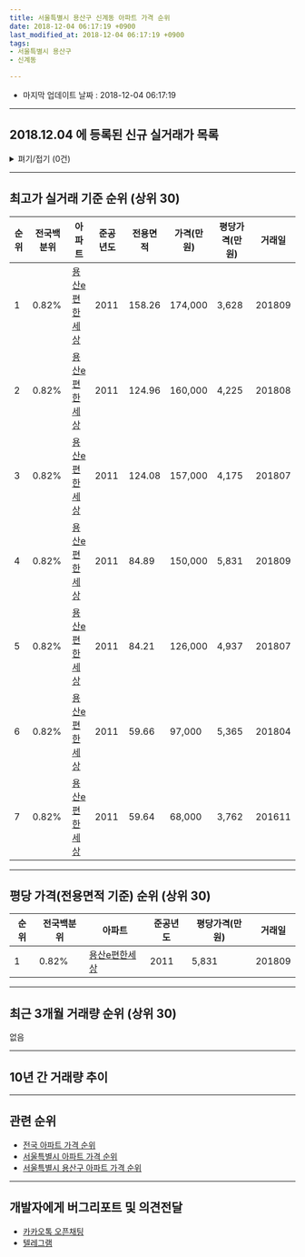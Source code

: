 ```yaml
---
title: 서울특별시 용산구 신계동 아파트 가격 순위
date: 2018-12-04 06:17:19 +0900
last_modified_at: 2018-12-04 06:17:19 +0900
tags:
- 서울특별시 용산구
- 신계동

---
```


* 마지막 업데이트 날짜 : 2018-12-04 06:17:19

---

## 2018.12.04 에 등록된 신규 실거래가 목록

<details>
<summary>펴기/접기 (0건)</summary>
<div markdown="1">

|아파트|전국백분위|준공년도|전용면적|가격(만원)|평당가격(만원)|거래일|
|---|---|---|---|---|---|---|
|없음|||||||


</div>
</details>

---

## 최고가 실거래 기준 순위 (상위 30)


|순위|전국백분위|아파트|준공년도|전용면적|가격(만원)|평당가격(만원)|거래일|
|---|---|---|---|---|---|---|---|
|1|0.82%|[용산e편한세상](https://search.naver.com/search.naver?query=%EC%84%9C%EC%9A%B8%ED%8A%B9%EB%B3%84%EC%8B%9C+%EC%9A%A9%EC%82%B0%EA%B5%AC+%EC%8B%A0%EA%B3%84%EB%8F%99+%EC%9A%A9%EC%82%B0e%ED%8E%B8%ED%95%9C%EC%84%B8%EC%83%81)|2011|158.26|174,000|3,628|201809|
|2|0.82%|[용산e편한세상](https://search.naver.com/search.naver?query=%EC%84%9C%EC%9A%B8%ED%8A%B9%EB%B3%84%EC%8B%9C+%EC%9A%A9%EC%82%B0%EA%B5%AC+%EC%8B%A0%EA%B3%84%EB%8F%99+%EC%9A%A9%EC%82%B0e%ED%8E%B8%ED%95%9C%EC%84%B8%EC%83%81)|2011|124.96|160,000|4,225|201808|
|3|0.82%|[용산e편한세상](https://search.naver.com/search.naver?query=%EC%84%9C%EC%9A%B8%ED%8A%B9%EB%B3%84%EC%8B%9C+%EC%9A%A9%EC%82%B0%EA%B5%AC+%EC%8B%A0%EA%B3%84%EB%8F%99+%EC%9A%A9%EC%82%B0e%ED%8E%B8%ED%95%9C%EC%84%B8%EC%83%81)|2011|124.08|157,000|4,175|201807|
|4|0.82%|[용산e편한세상](https://search.naver.com/search.naver?query=%EC%84%9C%EC%9A%B8%ED%8A%B9%EB%B3%84%EC%8B%9C+%EC%9A%A9%EC%82%B0%EA%B5%AC+%EC%8B%A0%EA%B3%84%EB%8F%99+%EC%9A%A9%EC%82%B0e%ED%8E%B8%ED%95%9C%EC%84%B8%EC%83%81)|2011|84.89|150,000|5,831|201809|
|5|0.82%|[용산e편한세상](https://search.naver.com/search.naver?query=%EC%84%9C%EC%9A%B8%ED%8A%B9%EB%B3%84%EC%8B%9C+%EC%9A%A9%EC%82%B0%EA%B5%AC+%EC%8B%A0%EA%B3%84%EB%8F%99+%EC%9A%A9%EC%82%B0e%ED%8E%B8%ED%95%9C%EC%84%B8%EC%83%81)|2011|84.21|126,000|4,937|201807|
|6|0.82%|[용산e편한세상](https://search.naver.com/search.naver?query=%EC%84%9C%EC%9A%B8%ED%8A%B9%EB%B3%84%EC%8B%9C+%EC%9A%A9%EC%82%B0%EA%B5%AC+%EC%8B%A0%EA%B3%84%EB%8F%99+%EC%9A%A9%EC%82%B0e%ED%8E%B8%ED%95%9C%EC%84%B8%EC%83%81)|2011|59.66|97,000|5,365|201804|
|7|0.82%|[용산e편한세상](https://search.naver.com/search.naver?query=%EC%84%9C%EC%9A%B8%ED%8A%B9%EB%B3%84%EC%8B%9C+%EC%9A%A9%EC%82%B0%EA%B5%AC+%EC%8B%A0%EA%B3%84%EB%8F%99+%EC%9A%A9%EC%82%B0e%ED%8E%B8%ED%95%9C%EC%84%B8%EC%83%81)|2011|59.64|68,000|3,762|201611|


---

## 평당 가격(전용면적 기준) 순위 (상위 30)


|순위|전국백분위|아파트|준공년도|평당가격(만원)|거래일|
|---|---|---|---|---|---|
|1|0.82%|[용산e편한세상](https://search.naver.com/search.naver?query=%EC%84%9C%EC%9A%B8%ED%8A%B9%EB%B3%84%EC%8B%9C+%EC%9A%A9%EC%82%B0%EA%B5%AC+%EC%8B%A0%EA%B3%84%EB%8F%99+%EC%9A%A9%EC%82%B0e%ED%8E%B8%ED%95%9C%EC%84%B8%EC%83%81)|2011|5,831|201809|


---

## 최근 3개월 거래량 순위 (상위 30)

없음

---

## 10년 간 거래량 추이


<div style="width:100%;">
    <canvas id="deal_progress" height="250"></canvas>
</div>

<script>
new Chart(document.getElementById("deal_progress"), {
    type: 'line',
    data: {
        labels: ['200812','200901','200902','200903','200904','200905','200906','200907','200908','200909','200910','200911','200912','201001','201002','201003','201004','201005','201006','201007','201008','201009','201010','201011','201012','201101','201102','201103','201104','201105','201106','201107','201108','201109','201110','201111','201112','201201','201202','201203','201204','201205','201206','201207','201208','201209','201210','201211','201212','201301','201302','201303','201304','201305','201306','201307','201308','201309','201310','201311','201312','201401','201402','201403','201404','201405','201406','201407','201408','201409','201410','201411','201412','201501','201502','201503','201504','201505','201506','201507','201508','201509','201510','201511','201512','201601','201602','201603','201604','201605','201606','201607','201608','201609','201610','201611','201612','201701','201702','201703','201704','201705','201706','201707','201708','201709','201710','201711','201712','201801','201802','201803','201804','201805','201806','201807','201808','201809','201810','201811','201812'],
        datasets: [{
            label: '실거래 수',
            pointRadius: 1,
            data: [0, 0, 0, 0, 0, 0, 0, 0, 0, 0, 0, 0, 0, 0, 0, 0, 0, 0, 0, 0, 0, 0, 0, 0, 0, 0, 0, 0, 0, 2, 0, 1, 0, 2, 1, 7, 4, 2, 5, 2, 0, 0, 0, 2, 2, 1, 2, 1, 0, 0, 0, 1, 0, 2, 0, 0, 1, 1, 0, 4, 3, 2, 1, 1, 1, 4, 0, 2, 3, 1, 1, 1, 2, 8, 10, 13, 6, 5, 4, 6, 1, 3, 9, 4, 3, 2, 1, 7, 7, 8, 13, 7, 6, 5, 9, 6, 3, 5, 3, 3, 9, 23, 14, 4, 1, 4, 6, 8, 9, 11, 2, 6, 2, 2, 0, 8, 2, 2, 0, 0, 0],
            borderColor: "rgba(255, 201, 14, 1)",
            backgroundColor: "rgba(255, 201, 14, 0.5)",
            fill: true,
        }]
    },
    options: {
        responsive: true,
        title: {
            display: true,
            text: '10년간 거래량 추이'
        },
        tooltips: {
            mode: 'index',
            intersect: false,
        },
        hover: {
            mode: 'nearest',
            intersect: true
        },
        scales: {
            xAxes: [{
                display: true,
                scaleLabel: {
                    display: true,
                    labelString: '년/월'
                }
            }],
            yAxes: [{
                display: true,
                ticks: {
                    suggestedMin: 0,
                },
                scaleLabel: {
                    display: true,
                    labelString: '실거래 수'
                }
            }]
        }
    }
});

</script>


---

## 관련 순위

- [전국 아파트 가격 순위](https://inasie.github.io/apt-ranking/전국)
- [서울특별시 아파트 가격 순위](https://inasie.github.io/apt-ranking/서울특별시)
- [서울특별시 용산구 아파트 가격 순위](https://inasie.github.io/apt-ranking/서울특별시-용산구)


---

## 개발자에게 버그리포트 및 의견전달

- [카카오톡 오픈채팅](https://open.kakao.com/o/gLJUAP4)
- [텔레그램](https://t.me/inasie)

